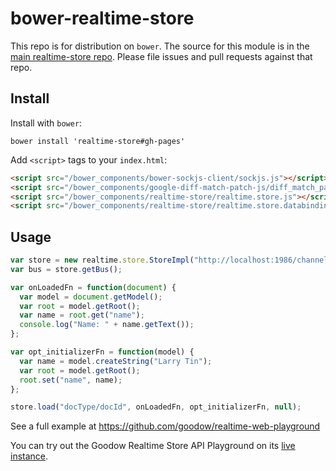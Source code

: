 bower-realtime-store
======================

This repo is for distribution on `bower`. The source for this module is in the
[main realtime-store repo](https://github.com/goodow/realtime-store).
Please file issues and pull requests against that repo.

## Install

Install with `bower`:

```shell
bower install 'realtime-store#gh-pages'
```

Add `<script>` tags to your `index.html`:

```html
<script src="/bower_components/bower-sockjs-client/sockjs.js"></script>
<script src="/bower_components/google-diff-match-patch-js/diff_match_patch.js"></script>
<script src="/bower_components/realtime-store/realtime.store.js"></script>
<script src="/bower_components/realtime-store/realtime.store.databinding.js"></script>
```

## Usage
```javascript
var store = new realtime.store.StoreImpl("http://localhost:1986/channel", null);
var bus = store.getBus();

var onLoadedFn = function(document) {
  var model = document.getModel();
  var root = model.getRoot();
  var name = root.get("name");
  console.log("Name: " + name.getText());
};

var opt_initializerFn = function(model) {
  var name = model.createString("Larry Tin");
  var root = model.getRoot();
  root.set("name", name);
};

store.load("docType/docId", onLoadedFn, opt_initializerFn, null);
```
See a full example at https://github.com/goodow/realtime-web-playground

You can try out the Goodow Realtime Store API Playground on its [live instance](http://realtimeplayground.goodow.com).
